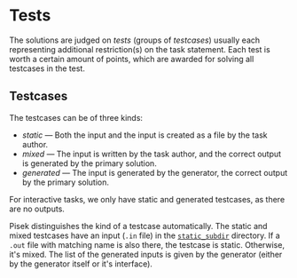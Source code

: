 # Tests

The solutions are judged on *tests* (groups of *testcases*) usually each representing
additional restriction(s) on the task statement. Each test is worth a certain amount of points,
which are awarded for solving all testcases in the test.

## Testcases

The testcases can be of three kinds:

- *static* — Both the input and the input is created as a file by the task author.
- *mixed* — The input is written by the task author, and the correct output is generated by the primary solution.
- *generated* — The input is generated by the generator, the correct output by the primary solution.

For interactive tasks, we only have static and generated testcases, as there are no outputs.

Pisek distinguishes the kind of a testcase automatically. The static and mixed
testcases have an input (`.in` file) in the [`static_subdir`](../config-v3-documentation.md#static_subdir)
directory. If a `.out` file with matching name is also there, the testcase is
static. Otherwise, it's mixed. The list of the generated inputs is given by the
generator (either by the generator itself or it's interface).
